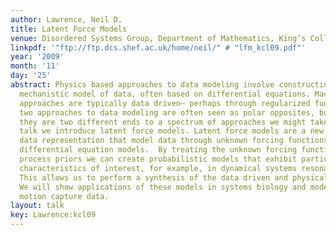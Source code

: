```yaml
---
author: Lawrence, Neil D.
title: Latent Force Models
venue: Disordered Systems Group, Department of Mathematics, King’s College London
linkpdf: '"ftp://ftp.dcs.shef.ac.uk/home/neil/" # "lfm_kcl09.pdf"'
year: '2009'
month: '11'
day: '25'
abstract: Physics based approaches to data modeling involve constructing an accurate
  mechanistic model of data, often based on differential equations. Machine learning
  approaches are typically data driven— perhaps through regularized function approximation.\\\{These
  two approaches to data modeling are often seen as polar opposites, but in reality
  they are two different ends to a spectrum of approaches we might take.\\\{In this
  talk we introduce latent force models. Latent force models are a new approach to
  data representation that model data through unknown forcing functions that drive
  differential equation models.  By treating the unknown forcing functions with Gaussian
  process priors we can create probabilistic models that exhibit particular physical
  characteristics of interest, for example, in dynamical systems resonance and inertia.
  This allows us to perform a synthesis of the data driven and physical modeling paradigms.
  We will show applications of these models in systems biology and modelling of human
  motion capture data.
layout: talk
key: Lawrence:kcl09
---
```

